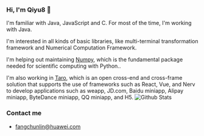 ### Hi, I'm Qiyu8 👋
I'm familiar with Java, JavaScript and C. For most of the time, I'm working with Java.

I'm interested in all kinds of basic libraries, like multi-terminal transformation framework and Numerical Computation Framework.

I'm helping out maintaining [Numpy](https://github.com/numpy/numpy), which is the fundamental package needed for scientific computing with Python..

I'm also working in [Taro](https://github.com/NervJS/taro), which is an open cross-end and cross-frame solution that supports the use of frameworks such as React, Vue, and Nerv to develop applications such as weapp, JD.com, Baidu miniapp, Alipay miniapp, ByteDance miniapp, QQ miniapp, and H5.
![Github Stats](https://github-readme-stats.vercel.app/api?username=Qiyu8)

### Contact me
- <fangchunlin@huawei.com>
<!--
**Qiyu8/Qiyu8** is a ✨ _special_ ✨ repository because its `README.md` (this file) appears on your GitHub profile.

Here are some ideas to get you started:

- 🔭 I’m currently working on ...
- 🌱 I’m currently learning ...
- 👯 I’m looking to collaborate on ...
- 🤔 I’m looking for help with ...
- 💬 Ask me about ...
- 📫 How to reach me: ...
- 😄 Pronouns: ...
- ⚡ Fun fact: ...
-->
